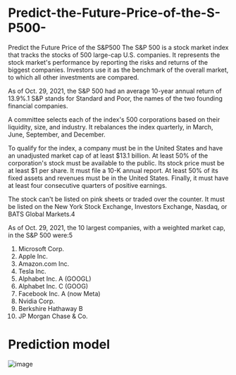# Predict-the-Future-Price-of-the-S-P500-
Predict the Future Price of the S&amp;P500 
The S&P 500 is a stock market index that tracks the stocks of 500 large-cap U.S. companies. It represents the stock market's performance by reporting the risks and returns of the biggest companies. Investors use it as the benchmark of the overall market, to which all other investments are compared.

As of Oct. 29, 2021, the S&P 500 had an average 10-year annual return of 13.9%.1 S&P stands for Standard and Poor, the names of the two founding financial companies.

A committee selects each of the index's 500 corporations based on their liquidity, size, and industry. It rebalances the index quarterly, in March, June, September, and December.


To qualify for the index, a company must be in the United States and have an unadjusted market cap of at least $13.1 billion. At least 50% of the corporation's stock must be available to the public. Its stock price must be at least $1 per share. It must file a 10-K annual report. At least 50% of its fixed assets and revenues must be in the United States. Finally, it must have at least four consecutive quarters of positive earnings.

The stock can't be listed on pink sheets or traded over the counter. It must be listed on the New York Stock Exchange, Investors Exchange, Nasdaq, or BATS Global Markets.4

As of Oct. 29, 2021, the 10 largest companies, with a weighted market cap, in the S&P 500 were:5


1) Microsoft Corp.
2) Apple Inc.
3) Amazon.com Inc.
4) Tesla Inc.
5) Alphabet Inc. A (GOOGL)
6) Alphabet Inc. C (GOOG)
7) Facebook Inc. A (now Meta)
8) Nvidia Corp.
9) Berkshire Hathaway B
10) JP Morgan Chase & Co.

# Prediction model
![image](https://user-images.githubusercontent.com/86925605/147908094-e1233aad-2b1b-4f24-bf33-c5d8a6c93a79.png)
